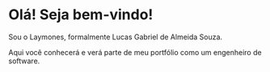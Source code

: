 # Olá! Seja bem-vindo!

Sou o Laymones, formalmente Lucas Gabriel de Almeida Souza.

Aqui você conhecerá e verá parte de meu portfólio como um engenheiro de software.

